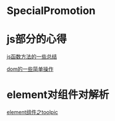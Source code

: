 # SpecialPromotion

<h1>js部分的心得</h1>

[js函数方法的一些总结](https://github.com/wulinsheng123/SpecialPromotion/issues/1)

[dom的一些简单操作](https://github.com/wulinsheng123/SpecialPromotion/issues/2)



<h1>element对组件对解析</h1>

[element组件之toolpic](https://github.com/wulinsheng123/SpecialPromotion/issues/3)
